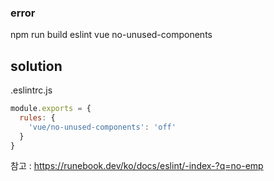 ### error
npm run build eslint vue no-unused-components
   
## solution
.eslintrc.js
```js
module.exports = {
  rules: {
    'vue/no-unused-components': 'off'
  }
}
```
참고 : https://runebook.dev/ko/docs/eslint/-index-?q=no-emp
